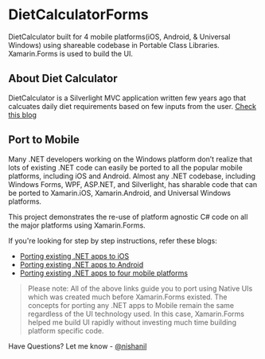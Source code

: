 DietCalculatorForms
===================

DietCalculator built for 4 mobile platforms(iOS, Android, & Universal Windows) using shareable codebase in Portable Class Libraries. Xamarin.Forms is used to build the UI.


## About Diet Calculator


DietCalculator is a Silverlight MVC application written few years ago that calcuates daily diet requirements based on few inputs from the user. [Check this blog](http://www.silverlightshow.net/items/Exploring-the-Model-View-Controller-MVC-pattern.aspx )



## Port to Mobile 

Many .NET developers working on the Windows platform don’t realize that lots of existing .NET code can easily be ported to all the popular mobile platforms, including iOS and Android. Almost any .NET codebase, including Windows Forms, WPF, ASP.NET, and Silverlight, has sharable code that can be ported to Xamarin.iOS, Xamarin.Android, and Universal Windows platforms. 

This project demonstrates the re-use of platform agnostic C# code on all the major platforms using Xamarin.Forms.

If you're looking for step by step instructions, refer these blogs:

- [Porting existing .NET apps to iOS](http://blog.xamarin.com/porting-existing-.net-apps-to-ios/)
- [Porting existing .NET apps to Android](http://blog.xamarin.com/porting-existing-.net-apps-to-android/)
- [Porting existing .NET apps to four mobile platforms](http://blog.xamarin.com/porting-existing-.net-apps-to-four-mobile-platforms-with-pcl/)

>Please note: All of the above links guide you to port using Native UIs which was created much before Xamarin.Forms existed. The concepts for porting any .NET apps to Mobile remain the same regardless of the UI technology used. In this case, Xamarin.Forms helped me build UI rapidly without investing much time building platform specific code.

Have Questions? Let me know - [@nishanil](http://twitter.com/NishAnil)

